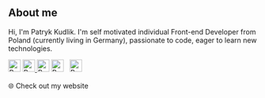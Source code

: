 ## About me 

Hi, I'm Patryk Kudlik. I'm self motivated individual Front-end Developer from Poland (currently living in Germany), passionate to code, eager to learn new technologies. 

<a href="mailto:patryk.kudlik@gmail.com" title="Gmail" target="_blank" style="text-decoration: none;">
    <img src="https://img.shields.io/badge/-Gmail-c14438?style=for-the-badge&logo=Gmail&logoColor=white" alt="Badge" title="Gmail" height="25">
</a> 

<a href="https://www.linkedin.com/in/patryk-kudlik/" title="LinkedIn" target="_blank">
    <img
        src="https://img.shields.io/badge/linkedin-%230077B5.svg?&style=for-the-badge&logo=linkedin&logoColor=white" 
        alt="Badge"
        title="LinkedIn"
        height="25"
    >
</a> 

<a href="https://www.instagram.com/patryk.kudlik/" title="Instagram" target="_blank" style="text-decoration: none;">
    <img src="https://img.shields.io/badge/instagram-%23E4405F.svg?&style=for-the-badge&logo=instagram&logoColor=white" alt="Badge" title="Instagram" height="25">
</a> 

<a href="https://twitter.com/patryk_kudlik" title="Twitter" target="_blank" style="text-decoration: none;">
    <img src="https://img.shields.io/badge/twitter-%231DA1F2.svg?&style=for-the-badge&logo=twitter&logoColor=white" alt="Badge" title="Twitter" height="25">
</a> 

<a href="https://codepen.io/krudi" title="CodePen" target="_blank" style="text-decoration: none;">
    <img src="https://img.shields.io/badge/codepen-%231E1F26.svg?&style=for-the-badge&logo=codepen&logoColor=white" alt="Badge" title="CodePen" height="25" >
</a> 

<br>
<br>

<a href="https://patrykkudlik.com" title="Portfolio" target="_blank" style="text-decoration: none;">
    🌐 Check out my website
</a>
